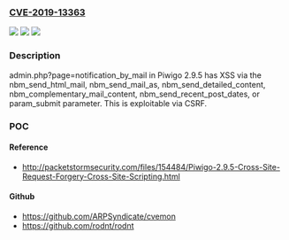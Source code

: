 ### [CVE-2019-13363](https://cve.mitre.org/cgi-bin/cvename.cgi?name=CVE-2019-13363)
![](https://img.shields.io/static/v1?label=Product&message=n%2Fa&color=blue)
![](https://img.shields.io/static/v1?label=Version&message=n%2Fa&color=blue)
![](https://img.shields.io/static/v1?label=Vulnerability&message=n%2Fa&color=brighgreen)

### Description

admin.php?page=notification_by_mail in Piwigo 2.9.5 has XSS via the nbm&#95;send&#95;html&#95;mail, nbm&#95;send&#95;mail&#95;as, nbm&#95;send&#95;detailed&#95;content, nbm&#95;complementary&#95;mail&#95;content, nbm&#95;send&#95;recent&#95;post&#95;dates, or param&#95;submit parameter. This is exploitable via CSRF.

### POC

#### Reference
- http://packetstormsecurity.com/files/154484/Piwigo-2.9.5-Cross-Site-Request-Forgery-Cross-Site-Scripting.html

#### Github
- https://github.com/ARPSyndicate/cvemon
- https://github.com/rodnt/rodnt

